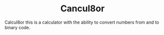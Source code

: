 <h1 align="center">Cancul8or</h1>
Calcul8or this is a calculator with the ability to convert numbers from and to binary code. 
